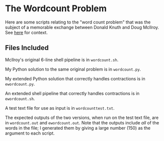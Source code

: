 The Wordcount Problem
=====================

Here are some scripts relating to the "word count problem" that was the
subject of a memorable exchange between Donald Knuth and Doug McIlroy.
See
[here](http://blog.peterdonis.com/opinions/still-another-nerd-interlude.html)
for context.

Files Included
--------------

McIlroy's original 6-line shell pipeline is in ``wordcount.sh``.

My Python solution to the same original problem is in ``wordcount.py``.

My extended Python solution that correctly handles contractions is in
``ewordcount.py``.

An extended shell pipeline that correctly handles contractions is in
``ewordcount.sh``.

A test text file for use as input is in ``wordcounttest.txt``.

The expected outputs of the two versions, when run on the test text
file, are in ``wordcount.out`` and ``ewordcount.out``. Note that the
outputs include *all* of the words in the file; I generated them by
giving a large number (150) as the argument to each script.
